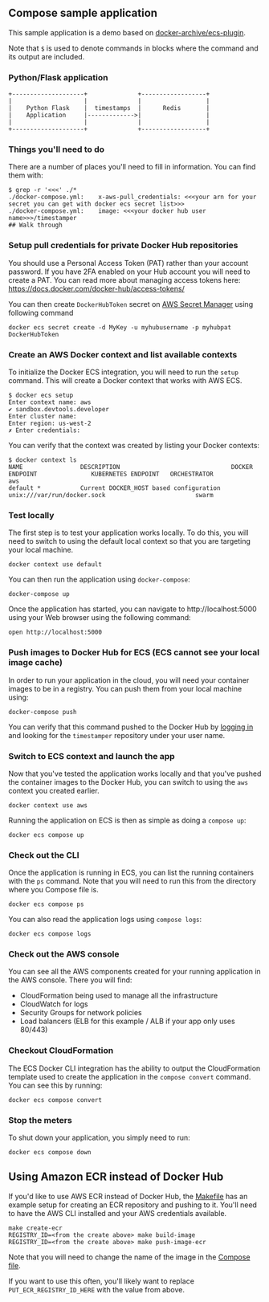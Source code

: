 ## Compose sample application

This sample application is a demo based on [docker-archive/ecs-plugin](https://github.com/docker-archive/ecs-plugin).

Note that `$` is used to denote commands in blocks where the command and its
output are included.

### Python/Flask application

```
+--------------------+              +------------------+
|                    |              |                  |
|    Python Flask    |  timestamps  |      Redis       |
|    Application     |------------->|                  |
|                    |              |                  |
+--------------------+              +------------------+
```

### Things you'll need to do

There are a number of places you'll need to fill in information.
You can find them with:

```console
$ grep -r '<<<' ./*
./docker-compose.yml:    x-aws-pull_credentials: <<<your arn for your secret you can get with docker ecs secret list>>>
./docker-compose.yml:    image: <<<your docker hub user name>>>/timestamper
## Walk through
```

### Setup pull credentials for private Docker Hub repositories

You should use a Personal Access Token (PAT) rather than your account password.
If you have 2FA enabled on your Hub account you will need to create a PAT.
You can read more about managing access tokens here:
https://docs.docker.com/docker-hub/access-tokens/


You can then create `DockerHubToken` secret on [AWS Secret Manager](https://aws.amazon.com/secrets-manager/) using following command

```console
docker ecs secret create -d MyKey -u myhubusername -p myhubpat DockerHubToken
```

### Create an AWS Docker context and list available contexts

To initialize the Docker ECS integration, you will need to run the `setup`
command. This will create a Docker context that works with AWS ECS.

```console
$ docker ecs setup
Enter context name: aws
✔ sandbox.devtools.developer
Enter cluster name:
Enter region: us-west-2
✗ Enter credentials:
```

You can verify that the context was created by listing your Docker contexts:

```console
$ docker context ls
NAME                DESCRIPTION                               DOCKER ENDPOINT               KUBERNETES ENDPOINT   ORCHESTRATOR
aws
default *           Current DOCKER_HOST based configuration   unix:///var/run/docker.sock                         swarm
```

### Test locally

The first step is to test your application works locally. To do this, you will
need to switch to using the default local context so that you are targeting your
local machine.

```console
docker context use default
```

You can then run the application using `docker-compose`:

```console
docker-compose up
```

Once the application has started, you can navigate to http://localhost:5000
using your Web browser using the following command:

```console
open http://localhost:5000
```

### Push images to Docker Hub for ECS (ECS cannot see your local image cache)

In order to run your application in the cloud, you will need your container
images to be in a registry. You can push them from your local machine using:

```console
docker-compose push
```

You can verify that this command pushed to the Docker Hub by
[logging in](https://hub.docker.com) and looking for the `timestamper`
repository under your user name.

### Switch to ECS context and launch the app

Now that you've tested the application works locally and that you've pushed the
container images to the Docker Hub, you can switch to using the `aws` context
you created earlier.

```console
docker context use aws
```

Running the application on ECS is then as simple as doing a `compose up`:

```console
docker ecs compose up
```

### Check out the CLI

Once the application is running in ECS, you can list the running containers with
the `ps` command. Note that you will need to run this from the directory where
you Compose file is.

```console
docker ecs compose ps
```

You can also read the application logs using `compose logs`:

```console
docker ecs compose logs
```

### Check out the AWS console

You can see all the AWS components created for your running application in the
AWS console. There you will find:

- CloudFormation being used to manage all the infrastructure
- CloudWatch for logs
- Security Groups for network policies
- Load balancers (ELB for this example / ALB if your app only uses 80/443)

### Checkout CloudFormation

The ECS Docker CLI integration has the ability to output the CloudFormation
template used to create the application in the `compose convert` command. You
can see this by running:

```console
docker ecs compose convert
```

### Stop the meters

To shut down your application, you simply need to run:

```console
docker ecs compose down
```

## Using Amazon ECR instead of Docker Hub

If you'd like to use AWS ECR instead of Docker Hub, the [Makefile](Makefile) has
an example setup for creating an ECR repository and pushing to it.
You'll need to have the AWS CLI installed and your AWS credentials available.

```console
make create-ecr
REGISTRY_ID=<from the create above> make build-image
REGISTRY_ID=<from the create above> make push-image-ecr
```

Note that you will need to change the name of the image in the
[Compose file](docker-compose.yml).

If you want to use this often, you'll likely want to replace
`PUT_ECR_REGISTRY_ID_HERE` with the value from above.

